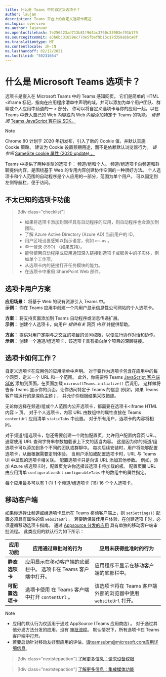 ```yaml
---
title: 什么是 Teams 中的自定义选项卡？
author: laujan
description: Teams 平台上的自定义选项卡概述
ms.topic: overview
ms.author: lajanuar
ms.openlocfilehash: 7e256423ad713b81f9d4bc3760c33903ef91b179
ms.sourcegitcommit: e3b6bc31059ec77de5fbef9b15c17d358abbca0f
ms.translationtype: MT
ms.contentlocale: zh-CN
ms.lasthandoff: 02/12/2021
ms.locfileid: "50231664"
---
```

# <a name="what-are-microsoft-teams-tabs"></a>什么是 Microsoft Teams 选项卡？

选项卡是嵌入在 Microsoft Teams 中的 Teams 感知网页。 它们是简单的 HTML <iframe 标记，指向在应用程序清单中声明的域，并可以添加为单个用户团队、群聊或个人应用中频道的一 \> 部分。 你可以将自定义选项卡与你的应用一起，以在 Teams 中嵌入自己的 Web 内容或向 Web 内容添加特定于 Teams 的功能。 *请参阅* [Teams JavaScript 客户端 SDK。](/javascript/api/overview/msteams-client)

> [!NOTE]
> Chrome 80 计划于 2020 年初发布，引入了新的 Cookie 值，并默认实施 Cookie 策略。 建议为 Cookie 设置预期用途，而不是依赖默认浏览器行为。 *请参阅* [SameSite cookie 属性 (2020 update) 。](../resources/samesite-cookie-update.md)

Teams 中提供了两种类型的选项卡： 频道/组和个人。 频道/组选项卡向频道和群聊提供内容，是围绕基于 Web 的专用内容创建协作空间的一种很好方法。 个人选项卡和个人范围的自动程序是个人应用的一部分，范围为单个用户。 可以固定到左侧导航栏，便于访问。

## <a name="lesser-known-tab-features"></a>不太已知的选项卡功能

> [!div class="checklist"]
>
> * 如果将选项卡添加到同样具有自动程序的应用，则自动程序也会添加到团队。
> * 了解 Azure Active Directory (Azure AD) 当前用户的 ID。
> * 用户区域设置感知以指示语言，例如 `en-us` 。 
> * 单一登录 (SSO) （如果支持）。
> * 能够使用自动程序或应用通知深入链接到选项卡或服务中的子实体，例如单个工作项。
> * 从选项卡内的链接打开任务模块的能力。
> * 在选项卡中重用 SharePoint Web 部件。

## <a name="tabs-user-scenarios"></a>选项卡用户方案

**应用场景：** 将基于 Web 的现有资源引入 Teams 中。 \
**示例：** 你在 Teams 应用中创建一个向用户显示信息性公司网站的个人选项卡。

**方案：** 将支持页面添加到 Teams 自动程序或消息传递扩展。 \
**示例：** 创建个人选项卡，向用户 *提供有关* 网页 *内容* 并提供帮助。

**方案：** 提供对用户定期与之交互的项目的访问权限，以便进行协作对话和协作。 \
**示例：** 创建一个通道/组选项卡，该选项卡具有指向单个项目的深层链接。

## <a name="how-do-tabs-work"></a>选项卡如何工作？

自定义选项卡在应用包的应用清单中声明。 对于要作为选项卡包含在应用中的每个网页，定义一个 URL 和一个范围。 此外，你需要将 Teams [JavaScript 客户端 SDK](/javascript/api/overview/msteams-client) 添加到页面，在页面加载 `microsoftTeams.initialize()` 后调用。 这样做将告诉 Teams 显示你的页面，让你访问特定于 Teams 的信息 (例如，如果 Teams 客户端运行的是深色主题 *) ，* 并允许你根据结果采取措施。

无论你选择在频道/组或个人范围内公开选项卡，都需要在选项卡<iframe HTML 内容 \> 页。 [](~/tabs/how-to/create-tab-pages/content-page.md)对于个人选项卡，内容 URL 由数组中的属性直接在 Teams `contentUrl` 应用清单 `staticTabs` 中设置。 对于所有用户，选项卡的内容将相同。

对于频道/组选项卡，您还需要创建一个附加配置页，允许用户配置内容页 URL，通常使用 URL 查询字符串参数加载该上下文的适当内容。 这是因为你的频道/组选项卡可以添加到多个不同的团队或群聊中。 每次后续安装时，用户将能够配置选项卡，从而根据需要定制体验。 当用户添加或配置选项卡时，URL 与 Teams UI 中呈现的选项卡相关联。 配置选项卡只是向该 URL 添加其他参数。 例如，添加 Azure 板选项卡时，配置页允许你选择该选项卡将加载的板。 配置页面 URL 由应用清单  `configurationUrl` `configurableTabs` 中的数组中的属性指定。

每个应用最多可以有 1 (1) 1 个频道/组选项卡 (16) 16 个个人选项卡。

## <a name="mobile-clients"></a>移动客户端

如果你选择让频道或组选项卡显示在 Teams 移动客户端上，则 `setSettings()` 配置必须具有属性的值 `websiteUrl` 。 若要确保最佳用户体验，在创建选项卡时，必须遵循[](~/tabs/design/tabs-mobile.md)移动选项卡指南。 通过 [Appsource 分发的应用](~/concepts/deploy-and-publish/appsource/publish.md) 具有单独的移动客户端审批流程。 此类应用的默认行为如下所示：

| **应用功能** | **应用通过审批时的行为** | **应用未获得批准时的行为** |
| --- | --- | --- |
| **静态选项卡** | 应用显示在移动客户端的底部栏中。 选项卡在 Teams 客户端中打开。 | 应用程序不显示在移动客户端的底部栏中。 |
| **可配置选项卡** | 选项卡使用 在 Teams 客户端中打开 `contentUrl` 。 | 该选项卡将在 Teams 客户端外部的浏览器中使用 `websiteUrl` 打开。 |


>[!NOTE]
>
>- 应用的默认行为仅适用于通过 AppSource (Teams 应用商店) 。 对于通过其他分发方法分发的应用，没有 [审批流程](~/concepts/deploy-and-publish/overview.md)。 默认情况下，所有选项卡在 Teams 客户端中打开。
>- 若要启动针对移动友好型应用的评估，请teamsubm@microsoft.com应用详细信息。

> [!div class="nextstepaction"]
> [了解更多信息：请求设备权限](../concepts/device-capabilities/native-device-permissions.md)

> [!div class="nextstepaction"]
> [了解更多信息：集成媒体功能](../concepts/device-capabilities/mobile-camera-image-permissions.md)
